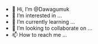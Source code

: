 - 👋 Hi, I’m @Dawagumuk
- 👀 I’m interested in ...
- 🌱 I’m currently learning ...
- 💞️ I’m looking to collaborate on ...
- 📫 How to reach me ...

<!---
Dawagumuk/Dawagumuk is a ✨ special ✨ repository because its `README.md` (this file) appears on your GitHub profile.
You can click the Preview link to take a look at your changes.
--->
